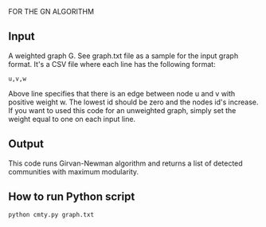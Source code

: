 FOR THE GN ALGORITHM

## Input
 
A weighted graph G. See graph.txt file as a sample for the input graph format. It's a CSV file where each line has the following format: 

	u,v,w 

Above line specifies that there is an edge between node u and v with positive weight w. 
The lowest id should be zero and the nodes id's increase. If you want to used this code for an unweighted graph, 
simply set the weight equal to one on each input line.

## Output

This code runs Girvan-Newman algorithm and returns a list of detected communities with maximum modularity.


## How to run Python script

	python cmty.py graph.txt